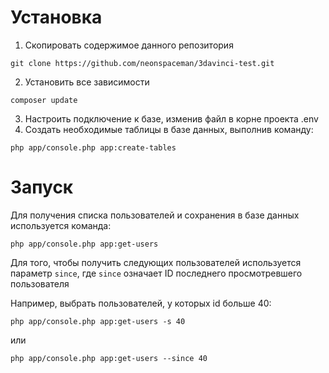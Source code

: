 # Установка
1. Скопировать содержимое данного репозитория
```
git clone https://github.com/neonspaceman/3davinci-test.git
```
2. Установить все зависимости
```
composer update
```
3. Настроить подключение к базe, изменив файл в корне проекта .env
4. Создать необходимые таблицы в базе данных, выполнив команду:
```
php app/console.php app:create-tables
```

# Запуск
Для получения списка пользователей и сохранения в базе данных используется команда:
```
php app/console.php app:get-users
```
Для того, чтобы получить следующих пользователей используется параметр `since`, где `since` означает ID последнего просмотревшего пользователя

Например, выбрать пользователей, у которых id больше 40:
```
php app/console.php app:get-users -s 40
```
или
```
php app/console.php app:get-users --since 40
```
